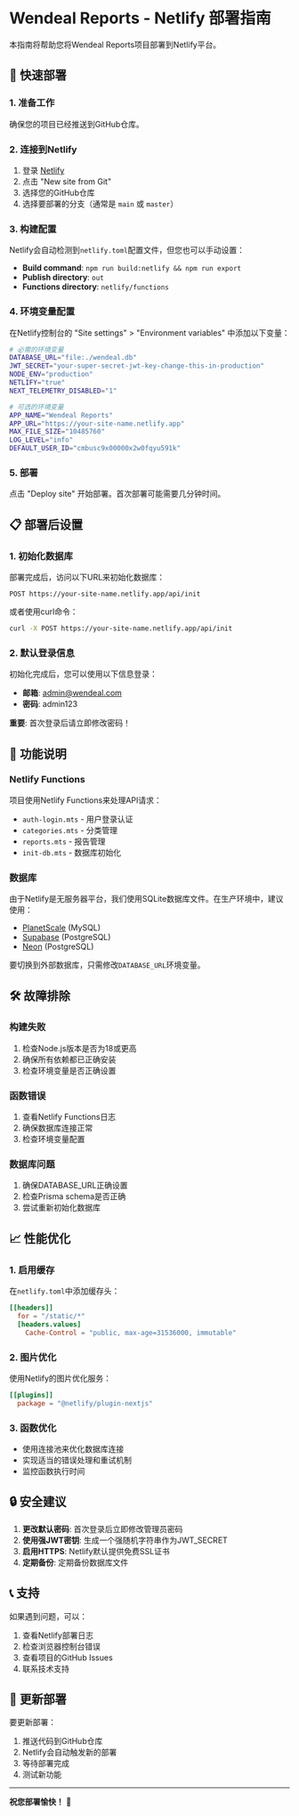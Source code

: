 # Wendeal Reports - Netlify 部署指南

本指南将帮助您将Wendeal Reports项目部署到Netlify平台。

## 🚀 快速部署

### 1. 准备工作

确保您的项目已经推送到GitHub仓库。

### 2. 连接到Netlify

1. 登录 [Netlify](https://netlify.com)
2. 点击 "New site from Git"
3. 选择您的GitHub仓库
4. 选择要部署的分支（通常是 `main` 或 `master`）

### 3. 构建配置

Netlify会自动检测到`netlify.toml`配置文件，但您也可以手动设置：

- **Build command**: `npm run build:netlify && npm run export`
- **Publish directory**: `out`
- **Functions directory**: `netlify/functions`

### 4. 环境变量配置

在Netlify控制台的 "Site settings" > "Environment variables" 中添加以下变量：

```bash
# 必需的环境变量
DATABASE_URL="file:./wendeal.db"
JWT_SECRET="your-super-secret-jwt-key-change-this-in-production"
NODE_ENV="production"
NETLIFY="true"
NEXT_TELEMETRY_DISABLED="1"

# 可选的环境变量
APP_NAME="Wendeal Reports"
APP_URL="https://your-site-name.netlify.app"
MAX_FILE_SIZE="10485760"
LOG_LEVEL="info"
DEFAULT_USER_ID="cmbusc9x00000x2w0fqyu591k"
```

### 5. 部署

点击 "Deploy site" 开始部署。首次部署可能需要几分钟时间。

## 📋 部署后设置

### 1. 初始化数据库

部署完成后，访问以下URL来初始化数据库：

```
POST https://your-site-name.netlify.app/api/init
```

或者使用curl命令：

```bash
curl -X POST https://your-site-name.netlify.app/api/init
```

### 2. 默认登录信息

初始化完成后，您可以使用以下信息登录：

- **邮箱**: admin@wendeal.com
- **密码**: admin123

**重要**: 首次登录后请立即修改密码！

## 🔧 功能说明

### Netlify Functions

项目使用Netlify Functions来处理API请求：

- `auth-login.mts` - 用户登录认证
- `categories.mts` - 分类管理
- `reports.mts` - 报告管理
- `init-db.mts` - 数据库初始化

### 数据库

由于Netlify是无服务器平台，我们使用SQLite数据库文件。在生产环境中，建议使用：

- [PlanetScale](https://planetscale.com/) (MySQL)
- [Supabase](https://supabase.com/) (PostgreSQL)
- [Neon](https://neon.tech/) (PostgreSQL)

要切换到外部数据库，只需修改`DATABASE_URL`环境变量。

## 🛠️ 故障排除

### 构建失败

1. 检查Node.js版本是否为18或更高
2. 确保所有依赖都已正确安装
3. 检查环境变量是否正确设置

### 函数错误

1. 查看Netlify Functions日志
2. 确保数据库连接正常
3. 检查环境变量配置

### 数据库问题

1. 确保DATABASE_URL正确设置
2. 检查Prisma schema是否正确
3. 尝试重新初始化数据库

## 📈 性能优化

### 1. 启用缓存

在`netlify.toml`中添加缓存头：

```toml
[[headers]]
  for = "/static/*"
  [headers.values]
    Cache-Control = "public, max-age=31536000, immutable"
```

### 2. 图片优化

使用Netlify的图片优化服务：

```toml
[[plugins]]
  package = "@netlify/plugin-nextjs"
```

### 3. 函数优化

- 使用连接池来优化数据库连接
- 实现适当的错误处理和重试机制
- 监控函数执行时间

## 🔒 安全建议

1. **更改默认密码**: 首次登录后立即修改管理员密码
2. **使用强JWT密钥**: 生成一个强随机字符串作为JWT_SECRET
3. **启用HTTPS**: Netlify默认提供免费SSL证书
4. **定期备份**: 定期备份数据库文件

## 📞 支持

如果遇到问题，可以：

1. 查看Netlify部署日志
2. 检查浏览器控制台错误
3. 查看项目的GitHub Issues
4. 联系技术支持

## 🔄 更新部署

要更新部署：

1. 推送代码到GitHub仓库
2. Netlify会自动触发新的部署
3. 等待部署完成
4. 测试新功能

---

**祝您部署愉快！** 🎉
